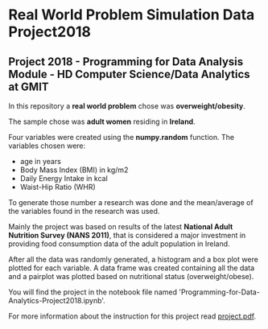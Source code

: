 # Real World Problem Simulation Data Project2018

## Project 2018 - Programming for Data Analysis Module - HD Computer Science/Data Analytics at GMIT

In this repository a **real world problem** chose was **overweight/obesity**. 

The sample chose was **adult women** residing in **Ireland**. 

Four variables were created using the **numpy.random** function. The variables chosen were: 
* age in years
* Body Mass Index (BMI) in kg/m2
* Daily Energy Intake in kcal
* Waist-Hip Ratio (WHR)

To generate those number a research was done and the mean/average of the variables found in the research was used. 

Mainly the project was based on results of the latest **National Adult Nutrition Survey (NANS 2011)**, that is considered a major investment in providing food consumption data of the adult population in Ireland. 

After all the data was randomly generated, a histogram and a box plot were plotted for each variable. A data frame was created containing all the data and a pairplot was plotted based on nutritional status (overweight/obese).

You will find the project in the notebook file named 'Programming-for-Data-Analytics-Project2018.ipynb'.

For more information about the instruction for this project read [project.pdf](https://github.com/npradaschnor/Fundamental-for-Data-Analysis-Project2018/blob/master/project_fund_da.pdf).
